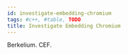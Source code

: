 ```yaml
---
id: investigate-embedding-chromium
tags: #c++, #table, TODO
title: Investigate Embedding Chromium
---
```


Berkelium. CEF.